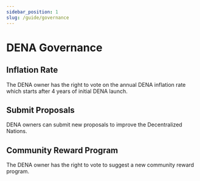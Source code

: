 ```yaml
---
sidebar_position: 1
slug: /guide/governance
---
```


# DENA Governance

## Inflation Rate

The DENA owner has the right to vote on the annual DENA inflation rate which starts after 4 years of initial DENA launch.

## Submit Proposals

DENA owners can submit new proposals to improve the Decentralized Nations.

## Community Reward Program

The DENA owner has the right to vote to suggest a new community reward program.